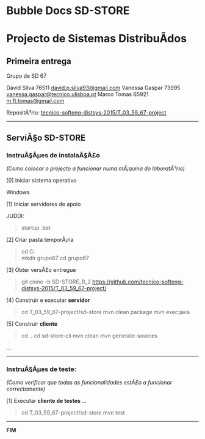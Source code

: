 # Bubble Docs SD-STORE
# Projecto de Sistemas DistribuÃ­dos #

## Primeira entrega ##

Grupo de SD 67

David Silva 76511 david.p.silva93@gmail.com
Vanessa Gaspar 73995 vanessa.gaspar@tecnico.ulisboa.pt
Marco Tomas 65921 m.ft.tomas@gmail.com

RepositÃ³rio:
[tecnico-softeng-distsys-2015/T_03_59_67-project](https://github.com/tecnico-softeng-distsys-2015/T_03_59_67-project/)


-------------------------------------------------------------------------------

## ServiÃ§o SD-STORE 

### InstruÃ§Ãµes de instalaÃ§Ã£o 
*(Como colocar o projecto a funcionar numa mÃ¡quina do laboratÃ³rio)*

[0] Iniciar sistema operativo

Windows

[1] Iniciar servidores de apoio

JUDDI:
> startup .bat

[2] Criar pasta temporÃ¡ria

> cd  C:\
> mkdir grupo67
> cd grupo67

[3] Obter versÃ£o entregue

> git clone -b SD-STORE_R_2 https://github.com/tecnico-softeng-distsys-2015/T_03_59_67-project/


[4] Construir e executar **servidor**

> cd T_03_59_67-project/sd-store
> mvn clean package 
> mvn exec:java


[5] Construir **cliente**

> cd ..
> cd sd-store-cli
> mvn clean
> mvn generate-sources

...


-------------------------------------------------------------------------------

### InstruÃ§Ãµes de teste: ###
*(Como verificar que todas as funcionalidades estÃ£o a funcionar correctamente)*


[1] Executar **cliente de testes** ...

> cd T_03_59_67-project/sd-store
> mvn test

-------------------------------------------------------------------------------
**FIM**